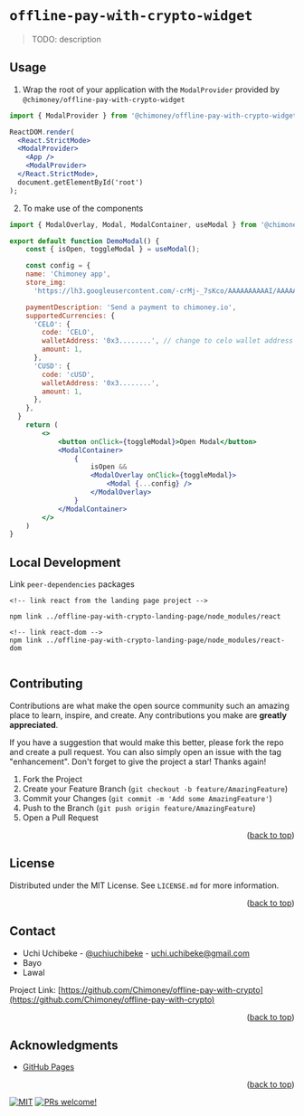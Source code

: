 # `offline-pay-with-crypto-widget`

> TODO: description

## Usage

1. Wrap the root of your application with the `ModalProvider` provided by `@chimoney/offline-pay-with-crypto-widget`

```jsx
import { ModalProvider } from '@chimoney/offline-pay-with-crypto-widget';

ReactDOM.render(
  <React.StrictMode>
  <ModalProvider>
    <App />
    <ModalProvider>
  </React.StrictMode>,
  document.getElementById('root')
);

```

2. To make use of the components

```jsx
import { ModalOverlay, Modal, ModalContainer, useModal } from '@chimoney/offline-pay-with-crypto-widget';

export default function DemoModal() {
    const { isOpen, toggleModal } = useModal();

    const config = {
    name: 'Chimoney app',
    store_img:
      'https://lh3.googleusercontent.com/-crMj-_7sKco/AAAAAAAAAAI/AAAAAAAAAAA/8wRiFKrmpe8/s88-p-k-no-ns-nd/photo.jpg',

    paymentDescription: 'Send a payment to chimoney.io',
    supportedCurrencies: {
      'CELO': {
        code: 'CELO',
        walletAddress: '0x3........', // change to celo wallet address here
        amount: 1,
      },
      'CUSD': {
        code: 'cUSD',
        walletAddress: '0x3........',
        amount: 1,
      },
    },
  }
    return (
        <>
            <button onClick={toggleModal}>Open Modal</button>
            <ModalContainer>
                {
                    isOpen &&
                    <ModalOverlay onClick={toggleModal}>
                        <Modal {...config} />
                    </ModalOverlay>
                }
            </ModalContainer>
        </>
    )
}

```


## Local Development
Link `peer-dependencies` packages

```
<!-- link react from the landing page project -->

npm link ../offline-pay-with-crypto-landing-page/node_modules/react

<!-- link react-dom -->
npm link ../offline-pay-with-crypto-landing-page/node_modules/react-dom


```



<!-- CONTRIBUTING -->

## Contributing

Contributions are what make the open source community such an amazing place to learn, inspire, and create. Any contributions you make are **greatly appreciated**.

If you have a suggestion that would make this better, please fork the repo and create a pull request. You can also simply open an issue with the tag "enhancement".
Don't forget to give the project a star! Thanks again!

1. Fork the Project
2. Create your Feature Branch (`git checkout -b feature/AmazingFeature`)
3. Commit your Changes (`git commit -m 'Add some AmazingFeature'`)
4. Push to the Branch (`git push origin feature/AmazingFeature`)
5. Open a Pull Request

<p align="right">(<a href="#top">back to top</a>)</p>

<!-- LICENSE -->

## License

Distributed under the MIT License. See `LICENSE.md` for more information.

<p align="right">(<a href="#top">back to top</a>)</p>

<!-- CONTACT -->

## Contact

- Uchi Uchibeke - [@uchiuchibeke](https://twitter.com/uchiuchibeke) - uchi.uchibeke@gmail.com
- Bayo
- Lawal

Project Link: [https://github.com/Chimoney/offline-pay-with-crypto](https://github.com/Chimoney/offline-pay-with-crypto)

<p align="right">(<a href="#top">back to top</a>)</p>

<!-- ACKNOWLEDGMENTS -->

## Acknowledgments

- [GitHub Pages](https://pages.github.com)

<p align="right">(<a href="#top">back to top</a>)</p>

<!-- MARKDOWN LINKS & IMAGES -->
<!-- https://www.markdownguide.org/basic-syntax/#reference-style-links -->

<a href="https://github.com/Chimoney/offline-pay-with-crypto"><img alt="MIT" src="https://img.shields.io/badge/license-MIT-blue.svg" /></a>
<a href="https://github.com/Chimoney/offline-pay-with-crypto"><img src="https://img.shields.io/badge/PRs-welcome-brightgreen.svg" alt="PRs welcome!" /></a>

